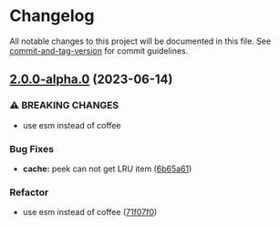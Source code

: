 # Changelog

All notable changes to this project will be documented in this file. See [commit-and-tag-version](https://github.com/absolute-version/commit-and-tag-version) for commit guidelines.

## [2.0.0-alpha.0](https://github.com/snowyu/secondary-cache.js/compare/v1.2.5...v2.0.0-alpha.0) (2023-06-14)


### ⚠ BREAKING CHANGES

* use esm instead of coffee

### Bug Fixes

* **cache:** peek can not get LRU item ([6b65a61](https://github.com/snowyu/secondary-cache.js/commit/6b65a6100926181c92264bddfea0ce7c61660164))


### Refactor

* use esm instead of coffee ([71f07f0](https://github.com/snowyu/secondary-cache.js/commit/71f07f07fcb77e8844e5f57d112f62b70063400e))
